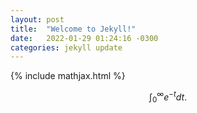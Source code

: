 ```yaml
---
layout: post
title:  "Welcome to Jekyll!"
date:   2022-01-29 01:24:16 -0300
categories: jekyll update
---
```

{% include mathjax.html %}

$$ \int_{0}^{\infty} e^{-t} dt. $$

